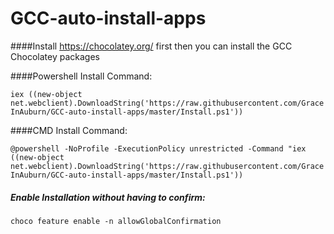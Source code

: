 # GCC-auto-install-apps

####Install https://chocolatey.org/ first then you can install the GCC Chocolatey packages

####Powershell Install Command:

`iex ((new-object net.webclient).DownloadString('https://raw.githubusercontent.com/GraceInAuburn/GCC-auto-install-apps/master/Install.ps1'))`

####CMD Install Command:

`@powershell -NoProfile -ExecutionPolicy unrestricted -Command "iex ((new-object net.webclient).DownloadString('https://raw.githubusercontent.com/GraceInAuburn/GCC-auto-install-apps/master/Install.ps1'))`

##### Enable Installation without having to confirm:
`choco feature enable -n allowGlobalConfirmation`
